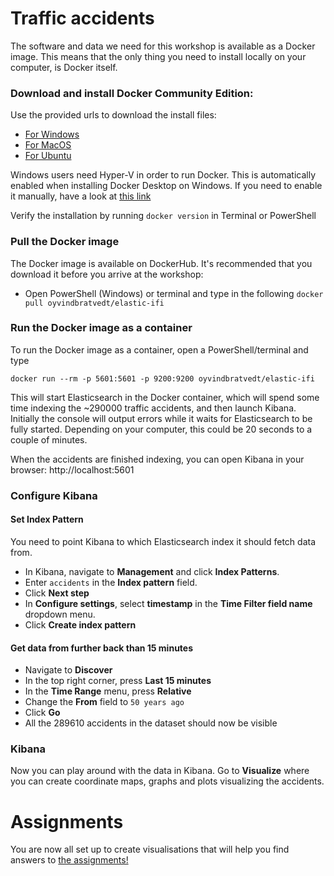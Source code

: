 # Traffic accidents
The software and data we need for this workshop is available as a Docker image. This means that the only thing you need to install locally on your computer, is Docker itself.

### Download and install Docker Community Edition:

Use the provided urls to download the install files:
- [For Windows](https://download.docker.com/win/stable/31259/Docker%20for%20Windows%20Installer.exe)
- [For MacOS](https://download.docker.com/mac/stable/31259/Docker.dmg)
- [For Ubuntu](https://www.digitalocean.com/community/tutorials/how-to-install-and-use-docker-on-ubuntu-18-04)

Windows users need Hyper-V in order to run Docker. This is automatically enabled when installing Docker Desktop on Windows. If you need to enable it manually, have a look at [this link](https://docs.docker.com/machine/drivers/hyper-v/)

Verify the installation by running `docker version` in Terminal or PowerShell


### Pull the Docker image

The Docker image is available on DockerHub. It's recommended that you download it before you arrive at the workshop:

- Open PowerShell (Windows) or terminal and type in the following
```docker pull oyvindbratvedt/elastic-ifi```

### Run the Docker image as a container

To run the Docker image as a container, open a PowerShell/terminal and type
 
  ```docker run --rm -p 5601:5601 -p 9200:9200 oyvindbratvedt/elastic-ifi``` 

This will start Elasticsearch in the Docker container, which will spend some time indexing the ~290000 traffic accidents, and then launch Kibana. Initially the console will output errors while it waits for Elasticsearch to be fully started. Depending on your computer, this could be 20 seconds to a couple of minutes.

When the accidents are finished indexing, you can open Kibana in your browser: http://localhost:5601

### Configure Kibana

#### Set Index Pattern
You need to point Kibana to which Elasticsearch index it should fetch data from.

- In Kibana, navigate to **Management** and click **Index Patterns**.
- Enter `accidents` in the **Index pattern** field. 
- Click **Next step**
- In **Configure settings**, select **timestamp** in the **Time Filter field name** dropdown menu.
- Click **Create index pattern**

#### Get data from further back than 15 minutes

- Navigate to **Discover**
- In the top right corner, press **Last 15 minutes**
- In the **Time Range** menu, press **Relative**
- Change the **From** field to `50 years ago`
- Click **Go**
- All the 289610 accidents in the dataset should now be visible

### Kibana
Now you can play around with the data in Kibana. Go to **Visualize** where you can create coordinate maps, graphs and plots visualizing the accidents. 

# Assignments

You are now all set up to create visualisations that will help you find answers to [the assignments!](https://github.com/htmevik/elastic-gcdit/blob/master/tasks.md)
